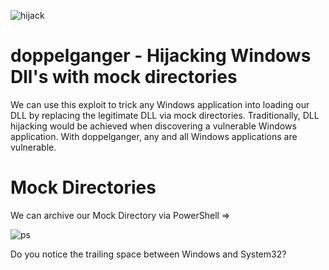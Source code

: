 ![hijack](https://user-images.githubusercontent.com/90875279/133707080-676ffa53-d4fb-46fd-bace-b42286b33099.PNG)


# doppelganger - Hijacking Windows Dll's with mock directories
We can use this exploit to trick any Windows application into loading our DLL by replacing the legitimate DLL via mock directories. Traditionally, DLL hijacking would be achieved when discovering a vulnerable Windows application. With doppelganger, any and all Windows applications are vulnerable.
# Mock Directories
We can archive our Mock Directory via PowerShell =>

![ps](https://user-images.githubusercontent.com/90875279/133706862-3bd7577e-ccdb-44fe-b5c6-e70b2e2c2281.PNG)

Do you notice the trailing space between Windows and System32?
